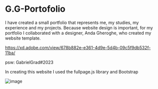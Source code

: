 # G.G-Portofolio

I have created a small portfolio that represents me, my studies, my experience and my projects. Because website design is important, 
for my portfolio I collaborated with a designer, Anda Gheroghe, who created my website template.

https://xd.adobe.com/view/678b882e-e361-4d9e-5d4b-09c5f9db532f-11ba/

psw: GabrielGrad#2023

In creating this website I used the fullpage.js library and Bootstrap 

![image](https://user-images.githubusercontent.com/65502252/214691807-cd5c87ac-d208-45cf-b487-3cadfaa685ff.png)
